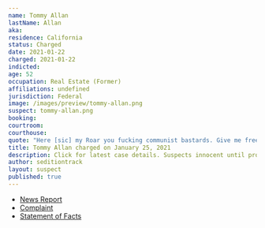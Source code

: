```yaml
---
name: Tommy Allan
lastName: Allan
aka:
residence: California
status: Charged
date: 2021-01-22
charged: 2021-01-22
indicted:
age: 52
occupation: Real Estate (Former)
affiliations: undefined
jurisdiction: Federal
image: /images/preview/tommy-allan.png
suspect: tommy-allan.png
booking:
courtroom:
courthouse:
quote: "Here [sic] my Roar you fucking communist bastards. Give me freedom or give me death."
title: Tommy Allan charged on January 25, 2021
description: Click for latest case details. Suspects innocent until proven guilty.
author: seditiontrack
layout: suspect
published: true
---
```

- [News Report](https://www.sacbee.com/news/local/article248703410.html)
- [Complaint](https://www.justice.gov/file/1360801/download)
- [Statement of Facts](https://www.justice.gov/file/1360801/download)

